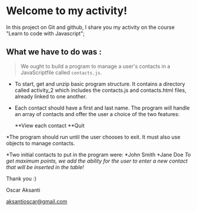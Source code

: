 # Welcome to my activity!

In this project on Git and github, I share you my activity on the course "Learn to code with Javascript";

## What we have to do was : 

>We ought to build a program to manage a user's contacts in a JavaScriptfile called `contacts.js`.

* To start, get and unzip basic program structure. It contains a directory called activity_2 which includes the contacts.js and contacts.html files, already linked to one another.

* Each contact should have a first and last name. The program will handle an array of contacts and offer the user a choice of the two features:

  **View each contact
  **Quit

*The program should run until the user chooses to exit. It must also use objects to manage contacts.

*Two initial contacts to put in the program were:
	*John Smith
	*Jane Doe
*To get maximum points, we add the ability for the user to enter a new contact that will be inserted in the table!*


Thank you :)

Oscar Aksanti

aksantioscar@gmail.com
